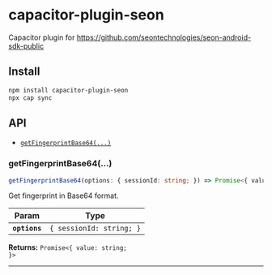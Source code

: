 # capacitor-plugin-seon

Capacitor plugin for https://github.com/seontechnologies/seon-android-sdk-public

## Install

```bash
npm install capacitor-plugin-seon
npx cap sync
```

## API

<docgen-index>

* [`getFingerprintBase64(...)`](#getfingerprintbase64)

</docgen-index>

<docgen-api>
<!--Update the source file JSDoc comments and rerun docgen to update the docs below-->

### getFingerprintBase64(...)

```typescript
getFingerprintBase64(options: { sessionId: string; }) => Promise<{ value: string; }>
```

Get fingerprint in Base64 format.

| Param         | Type                                |
| ------------- | ----------------------------------- |
| **`options`** | <code>{ sessionId: string; }</code> |

**Returns:** <code>Promise&lt;{ value: string; }&gt;</code>

--------------------

</docgen-api>
